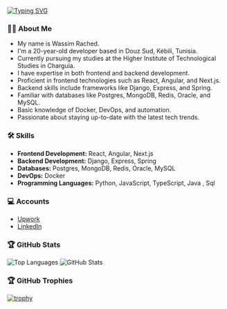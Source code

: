 [![Typing SVG](https://readme-typing-svg.herokuapp.com?font=poppins&weight=300&size=24&pause=1000&color=D9AE09&random=false&width=435&lines=Welcome+to+my+github+profile;Backend-oriented%2C+frontend+capable)](https://git.io/typing-svg)

### 👨‍💻 About Me
- My name is Wassim Rached.
- I'm a 20-year-old developer based in Douz Sud, Kébili, Tunisia.
- Currently pursuing my studies at the Higher Institute of Technological Studies in Charguia.
- I have expertise in both frontend and backend development.
- Proficient in frontend technologies such as React, Angular, and Next.js.
- Backend skills include frameworks like Django, Express, and Spring.
- Familiar with databases like Postgres, MongoDB, Redis, Oracle, and MySQL.
- Basic knowledge of Docker, DevOps, and automation.
- Passionate about staying up-to-date with the latest tech trends.

### 🛠️ Skills
- **Frontend Development:** React, Angular, Next.js
- **Backend Development:** Django, Express, Spring
- **Databases:** Postgres, MongoDB, Redis, Oracle, MySQL
- **DevOps:** Docker
- **Programming Languages:** Python, JavaScript, TypeScript, Java , Sql

### 💻 Accounts
- [Upwork](https://www.upwork.com/freelancers/~0188f7a702554aae07)
- [LinkedIn](https://www.linkedin.com/in/wassim-rached-407994239)

### 🏆 GitHub Stats
![Top Languages](https://github-readme-stats.vercel.app/api/top-langs/?username=Wassim-Rached&layout=donut&theme=outrun)
![GitHub Stats](https://github-readme-stats.vercel.app/api?username=Wassim-Rached&show_icons=true&theme=outrun)

### 🏆 GitHub Trophies
[![trophy](https://github-profile-trophy.vercel.app/?username=wassim-rached&theme=dracula&rank=SSS,SS,S,AAA,AA,A,B,C)](https://github.com/ryo-ma/github-profile-trophy)
